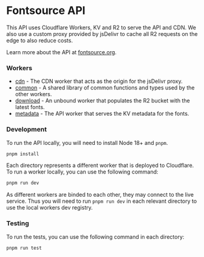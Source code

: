 # Fontsource API

This API uses Cloudflare Workers, KV and R2 to serve the API and CDN. We also use a custom proxy provided by jsDelivr to cache all R2 requests on the edge to also reduce costs.

Learn more about the API at [fontsource.org](https://fontsource.org/docs/api/introduction).

### Workers

- [cdn](./cdn) - The CDN worker that acts as the origin for the jsDelivr proxy.
- [common](./common) - A shared library of common functions and types used by the other workers.
- [download](./download) - An unbound worker that populates the R2 bucket with the latest fonts.
- [metadata](./metadata) - The API worker that serves the KV metadata for the fonts.

### Development

To run the API locally, you will need to install Node 18+ and `pnpm`.

```bash
pnpm install
```

Each directory represents a different worker that is deployed to Cloudflare. To run a worker locally, you can use the following command:

```bash
pnpm run dev
```

As different workers are binded to each other, they may connect to the live service. Thus you will need to run `pnpm run dev` in each relevant directory to use the local workers dev registry.

### Testing

To run the tests, you can use the following command in each directory:

```bash
pnpm run test
```
